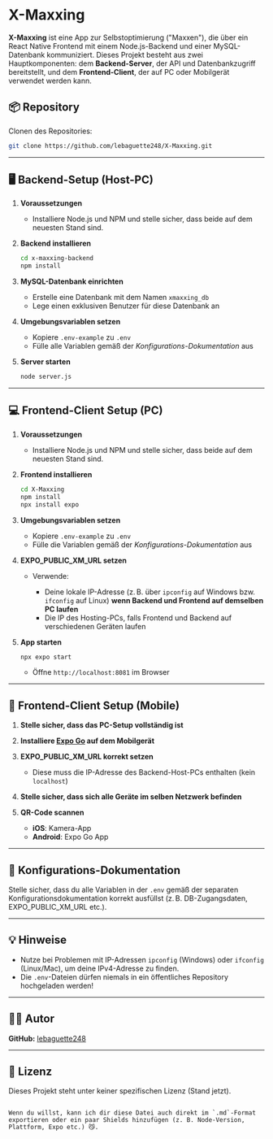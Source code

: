 
# X-Maxxing

**X-Maxxing** ist eine App zur Selbstoptimierung ("Maxxen"), die über ein React Native Frontend mit einem Node.js-Backend und einer MySQL-Datenbank kommuniziert. Dieses Projekt besteht aus zwei Hauptkomponenten: dem **Backend-Server**, der API und Datenbankzugriff bereitstellt, und dem **Frontend-Client**, der auf PC oder Mobilgerät verwendet werden kann.


## 📦 Repository

Clonen des Repositories:
```bash
git clone https://github.com/lebaguette248/X-Maxxing.git
````

---

## 🖥️ Backend-Setup (Host-PC)

1. **Voraussetzungen**

   * Installiere Node.js und NPM und stelle sicher, dass beide auf dem neuesten Stand sind.

2. **Backend installieren**

   ```bash
   cd x-maxxing-backend
   npm install
   ```

3. **MySQL-Datenbank einrichten**

   * Erstelle eine Datenbank mit dem Namen `xmaxxing_db`
   * Lege einen exklusiven Benutzer für diese Datenbank an

4. **Umgebungsvariablen setzen**

   * Kopiere `.env-example` zu `.env`
   * Fülle alle Variablen gemäß der *Konfigurations-Dokumentation* aus

5. **Server starten**

   ```bash
   node server.js
   ```

---

## 💻 Frontend-Client Setup (PC)

1. **Voraussetzungen**

   * Installiere Node.js und NPM und stelle sicher, dass beide auf dem neuesten Stand sind.

2. **Frontend installieren**

   ```bash
   cd X-Maxxing
   npm install
   npx install expo
   ```

3. **Umgebungsvariablen setzen**

   * Kopiere `.env-example` zu `.env`
   * Fülle die Variablen gemäß der *Konfigurations-Dokumentation* aus

4. **EXPO\_PUBLIC\_XM\_URL setzen**

   * Verwende:

     * Deine lokale IP-Adresse (z. B. über `ipconfig` auf Windows bzw. `ifconfig` auf Linux) **wenn Backend und Frontend auf demselben PC laufen**
     * Die IP des Hosting-PCs, falls Frontend und Backend auf verschiedenen Geräten laufen

5. **App starten**

   ```bash
   npx expo start
   ```

   * Öffne `http://localhost:8081` im Browser

---

## 📱 Frontend-Client Setup (Mobile)

1. **Stelle sicher, dass das PC-Setup vollständig ist**

2. **Installiere [Expo Go](https://expo.dev/client) auf dem Mobilgerät**

3. **EXPO\_PUBLIC\_XM\_URL korrekt setzen**

   * Diese muss die IP-Adresse des Backend-Host-PCs enthalten (kein `localhost`)

4. **Stelle sicher, dass sich alle Geräte im selben Netzwerk befinden**

5. **QR-Code scannen**

   * **iOS**: Kamera-App
   * **Android**: Expo Go App

---

## 🧩 Konfigurations-Dokumentation

Stelle sicher, dass du alle Variablen in der `.env` gemäß der separaten Konfigurationsdokumentation korrekt ausfüllst (z. B. DB-Zugangsdaten, EXPO\_PUBLIC\_XM\_URL etc.).

---

## 💡 Hinweise

* Nutze bei Problemen mit IP-Adressen `ipconfig` (Windows) oder `ifconfig` (Linux/Mac), um deine IPv4-Adresse zu finden.
* Die `.env`-Dateien dürfen niemals in ein öffentliches Repository hochgeladen werden!

---

## 🐱‍💻 Autor

**GitHub:** [lebaguette248](https://github.com/lebaguette248)

---

## 📜 Lizenz

Dieses Projekt steht unter keiner spezifischen Lizenz (Stand jetzt).

```

Wenn du willst, kann ich dir diese Datei auch direkt im `.md`-Format exportieren oder ein paar Shields hinzufügen (z. B. Node-Version, Plattform, Expo etc.) 😼.
```
